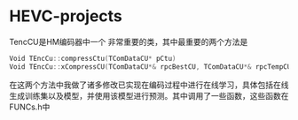 # HEVC-projects
TencCU是HM编码器中一个 非常重要的类，其中最重要的两个方法是
```cpp
Void TEncCu::compressCtu(TComDataCU* pCtu)
Void TEncCu::xCompressCU(TComDataCU*& rpcBestCU, TComDataCU*& rpcTempCU, const UInt uiDepth DEBUG_STRING_FN_DECLARE(sDebug_), PartSize eParentPartSize)
```
在这两个方法中我做了诸多修改已实现在编码过程中进行在线学习，具体包括在线生成训练集以及模型，并使用该模型进行预测。其中调用了一些函数，这些函数在FUNCs.h中
